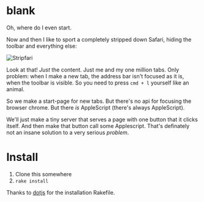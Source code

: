 # blank

Oh, where do I even start.

Now and then I like to sport a completely stripped down Safari, hiding the toolbar and everything else:

![Stripfari](http://s3.brnbw.com/Screen-Shot-2015-04-17-10-52-27.png)

Look at that! _Just_ the content. Just me and my one million tabs. Only problem: when I make a new tab, the address bar isn't focused as it is, when the toolbar is visible. So you need to press `cmd + l` yourself like an animal.

So we make a start-page for new tabs. But there's no api for focusing the browser chrome. But there _is_ AppleScript (there's always AppleScript).

We'll just make a tiny server that serves a page with one button that it clicks itself. And then make that button call some Applescript. That's definately not an insane solution to a very serious _problem_.

# Install

1. Clone this somewhere
1. `rake install`

Thanks to [dotjs](https://github.com/defunkt/dotjs) for the installation Rakefile.

